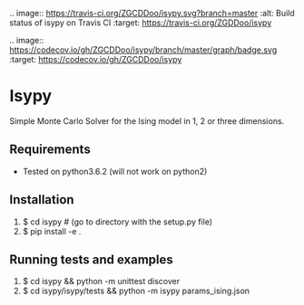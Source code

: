 .. image:: https://travis-ci.org/ZGCDDoo/isypy.svg?branch=master
   :alt: Build status of isypy on Travis CI
   :target: https://travis-ci.org/ZGDDoo/isypy
   
.. image:: https://codecov.io/gh/ZGCDDoo/isypy/branch/master/graph/badge.svg
  :target: https://codecov.io/gh/ZGCDDoo/isypy

Isypy
=======

Simple Monte Carlo Solver for the Ising model in 1, 2 or three dimensions. 


Requirements 
-------------
* Tested on python3.6.2 (will not work on python2)

Installation
-------------
1. $ cd isypy # (go to directory with the setup.py file)
2. $ pip install -e .

Running tests and examples
---------------------------
1. $ cd isypy && python -m unittest discover
2. $ cd isypy/isypy/tests && python -m isypy params_ising.json